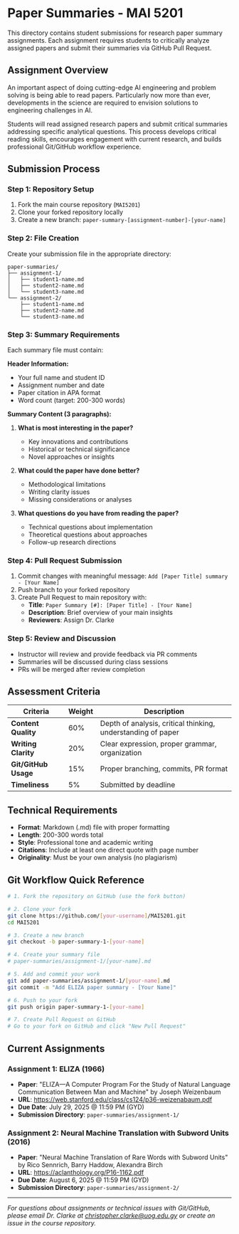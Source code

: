 # Paper Summaries - MAI 5201

This directory contains student submissions for research paper summary assignments. Each assignment requires students to critically analyze assigned papers and submit their summaries via GitHub Pull Request.

## Assignment Overview

An important aspect of doing cutting-edge AI engineering and problem solving is being able to read papers. Particularly now more than ever, developments in the science are required to envision solutions to engineering challenges in AI.

Students will read assigned research papers and submit critical summaries addressing specific analytical questions. This process develops critical reading skills, encourages engagement with current research, and builds professional Git/GitHub workflow experience.

## Submission Process

### Step 1: Repository Setup
1. Fork the main course repository (`MAI5201`)
2. Clone your forked repository locally
3. Create a new branch: `paper-summary-[assignment-number]-[your-name]`

### Step 2: File Creation
Create your submission file in the appropriate directory:
```
paper-summaries/
├── assignment-1/
│   ├── student1-name.md
│   ├── student2-name.md
│   └── student3-name.md
└── assignment-2/
    ├── student1-name.md
    ├── student2-name.md
    └── student3-name.md
```

### Step 3: Summary Requirements
Each summary file must contain:

**Header Information:**
- Your full name and student ID
- Assignment number and date
- Paper citation in APA format
- Word count (target: 200-300 words)

**Summary Content (3 paragraphs):**
1. **What is most interesting in the paper?**
   - Key innovations and contributions
   - Historical or technical significance
   - Novel approaches or insights

2. **What could the paper have done better?**
   - Methodological limitations
   - Writing clarity issues
   - Missing considerations or analyses

3. **What questions do you have from reading the paper?**
   - Technical questions about implementation
   - Theoretical questions about approaches
   - Follow-up research directions

### Step 4: Pull Request Submission
1. Commit changes with meaningful message: `Add [Paper Title] summary - [Your Name]`
2. Push branch to your forked repository
3. Create Pull Request to main repository with:
   - **Title**: `Paper Summary [#]: [Paper Title] - [Your Name]`
   - **Description**: Brief overview of your main insights
   - **Reviewers**: Assign Dr. Clarke

### Step 5: Review and Discussion
- Instructor will review and provide feedback via PR comments
- Summaries will be discussed during class sessions
- PRs will be merged after review completion

## Assessment Criteria

| Criteria | Weight | Description |
|----------|--------|-------------|
| **Content Quality** | 60% | Depth of analysis, critical thinking, understanding of paper |
| **Writing Clarity** | 20% | Clear expression, proper grammar, organization |
| **Git/GitHub Usage** | 15% | Proper branching, commits, PR format |
| **Timeliness** | 5% | Submitted by deadline |

## Technical Requirements

- **Format**: Markdown (.md) file with proper formatting
- **Length**: 200-300 words total
- **Style**: Professional tone and academic writing
- **Citations**: Include at least one direct quote with page number
- **Originality**: Must be your own analysis (no plagiarism)

## Git Workflow Quick Reference

```bash
# 1. Fork the repository on GitHub (use the fork button)

# 2. Clone your fork
git clone https://github.com/[your-username]/MAI5201.git
cd MAI5201

# 3. Create a new branch
git checkout -b paper-summary-1-[your-name]

# 4. Create your summary file
# paper-summaries/assignment-1/[your-name].md

# 5. Add and commit your work
git add paper-summaries/assignment-1/[your-name].md
git commit -m "Add ELIZA paper summary - [Your Name]"

# 6. Push to your fork
git push origin paper-summary-1-[your-name]

# 7. Create Pull Request on GitHub
# Go to your fork on GitHub and click "New Pull Request"
```

## Current Assignments

### Assignment 1: ELIZA (1966)
- **Paper**: "ELIZA—A Computer Program For the Study of Natural Language Communication Between Man and Machine" by Joseph Weizenbaum
- **URL**: https://web.stanford.edu/class/cs124/p36-weizenabaum.pdf
- **Due Date**: July 29, 2025 @ 11:59 PM (GYD)
- **Submission Directory**: `paper-summaries/assignment-1/`

### Assignment 2: Neural Machine Translation with Subword Units (2016)
- **Paper**: "Neural Machine Translation of Rare Words with Subword Units" by Rico Sennrich, Barry Haddow, Alexandra Birch
- **URL**: https://aclanthology.org/P16-1162.pdf
- **Due Date**: August 6, 2025 @ 11:59 PM (GYD)
- **Submission Directory**: `paper-summaries/assignment-2/`

---

*For questions about assignments or technical issues with Git/GitHub, please email Dr. Clarke at christopher.clarke@uog.edu.gy or create an issue in the course repository.*
